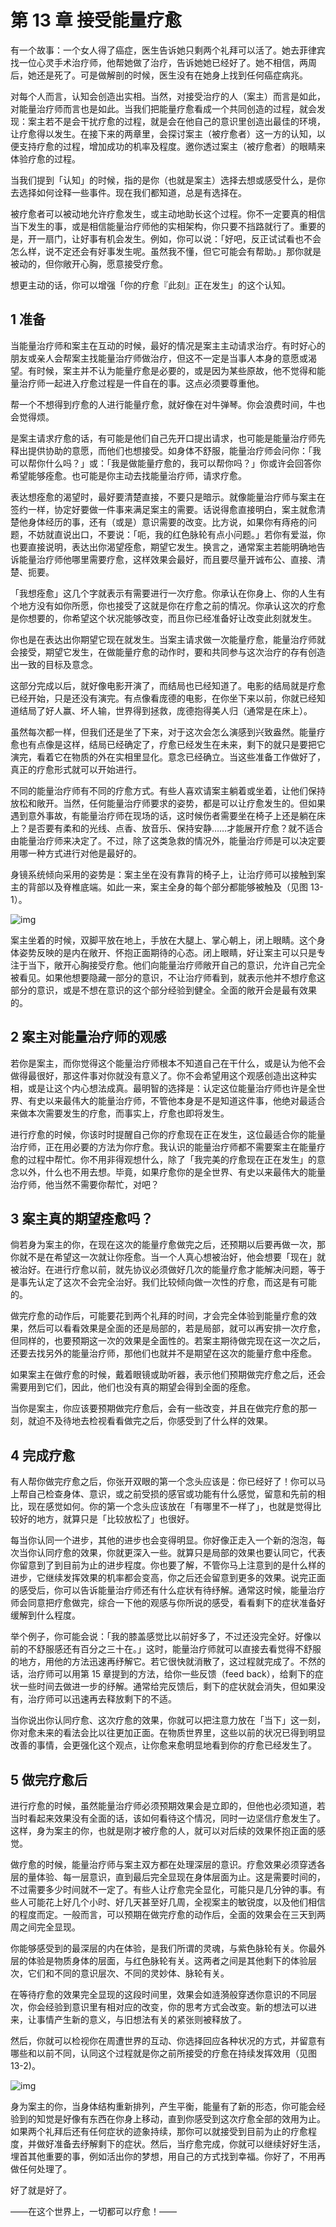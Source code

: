 # 第 13 章 接受能量疗愈

有一个故事：一个女人得了癌症，医生告诉她只剩两个礼拜可以活了。她去菲律宾找一位心灵手术治疗师，他帮她做了治疗，告诉她她已经好了。她不相信，两周后，她还是死了。可是做解剖的时候，医生没有在她身上找到任何癌症病兆。

对每个人而言，认知会创造出实相。当然，对接受治疗的人（案主）而言是如此，对能量治疗师而言也是如此。当我们把能量疗愈看成一个共同创造的过程，就会发现：案主若不是会干扰疗愈的过程，就是会在他自己的意识里创造出最佳的环境，让疗愈得以发生。在接下来的两章里，会探讨案主（被疗愈者）这一方的认知，以便支持疗愈的过程，增加成功的机率及程度。邀你透过案主（被疗愈者）的眼睛来体验疗愈的过程。

当我们提到「认知」的时候，指的是你（也就是案主）选择去想或感受什么，是你去选择如何诠释一些事件。现在我们都知道，总是有选择在。

被疗愈者可以被动地允许疗愈发生，或主动地助长这个过程。你不一定要真的相信当下发生的事，或是相信能量治疗师他的实相架构，你只要不挡路就行了。重要的是，开一扇门，让好事有机会发生。例如，你可以说：「好吧，反正试试看也不会怎么样，说不定还会有好事发生呢。虽然我不懂，但它可能会有帮助。」那你就是被动的，但你敞开心胸，愿意接受疗愈。

想更主动的话，你可以增强「你的疗愈『此刻』正在发生」的这个认知。

## 1 准备

当能量治疗师和案主在互动的时候，最好的情况是案主主动请求治疗。有时好心的朋友或亲人会帮案主找能量治疗师做治疗，但这不一定是当事人本身的意愿或渴望。有时候，案主并不认为能量疗愈是必要的，或是因为某些原故，他不觉得和能量治疗师一起进入疗愈过程是一件自在的事。这点必须要尊重他。

帮一个不想得到疗愈的人进行能量疗愈，就好像在对牛弹琴。你会浪费时间，牛也会觉得烦。

是案主请求疗愈的话，有可能是他们自己先开口提出请求，也可能是能量治疗师先释出提供协助的意愿，而他们也想接受。如身体不舒服，能量治疗师会问你：「我可以帮你什么吗？」或：「我是做能量疗愈的，我可以帮你吗？」你或许会回答你希望能够痊愈。也可能是你主动去找能量治疗师，请求疗愈。

表达想痊愈的渴望时，最好要清楚直接，不要只是暗示。就像能量治疗师与案主在签约一样，协定好要做一件事来满足案主的需要。话说得愈直接明白，案主就愈清楚他身体经历的事，还有（或是）意识需要的改变。比方说，如果你有痔疮的问题，不妨就直说出口，不要说：「呃，我的红色脉轮有点小问题。」若你有爱滋，你也要直接说明，表达出你渴望痊愈，期望它发生。换言之，通常案主若能明确地告诉能量治疗师他哪里需要疗愈，这样效果会最好，而且要尽量开诚布公、直接、清楚、扼要。

「我想痊愈」这几个字就表示有需要进行一次疗愈。你承认在你身上、你的人生有个地方没有如你所愿，你也接受了这就是你在疗愈之前的情况。你承认这次的疗愈是你想要的，你希望这个状况能够改变，而且你已经准备好让改变此刻就发生。

你也是在表达出你期望它现在就发生。当案主请求做一次能量疗愈，能量治疗师就会接受，期望它发生，在做能量疗愈的动作时，要和共同参与这次治疗的存有创造出一致的目标及意念。

这部分完成以后，就好像电影开演了，而结局也已经知道了。电影的结局就是疗愈已经开始，只是还没有演完。有点像看庞德的电影，在你坐下来以前，你就已经知道结局了好人赢、坏人输，世界得到拯救，庞德抱得美人归（通常是在床上）。

虽然每次都一样，但我们还是坐了下来，对于这次会怎么演感到兴致盎然。能量疗愈也有点像是这样，结局已经确定了，疗愈已经发生在未来，剩下的就只是要把它演完，看着它在物质的外在实相里显化。意念已经确立。当这些准备工作做好了，真正的疗愈形式就可以开始进行。

不同的能量治疗师有不同的疗愈方式。有些人喜欢请案主躺着或坐着，让他们保持放松和敞开。当然，任何能量治疗师要求的姿势，都是可以让疗愈发生的。但如果遇到意外事故，有能量治疗师在现场的话，这时候伤者需要坐在椅子上还是躺在床上？是否要有柔和的光线、点香、放音乐、保持安静……才能展开疗愈？就不适合由能量治疗师来决定了。不过，除了这类急救的情况外，能量治疗师是可以决定要用哪一种方式进行对他是最好的。

身镜系统倾向采用的姿势是：案主坐在没有靠背的椅子上，让治疗师可以接触到案主的背部以及脊椎底端。如此一来，案主全身的每个部分都能够被触及（见图 13-1）。

![img](13-1.png)

案主坐着的时候，双脚平放在地上，手放在大腿上、掌心朝上，闭上眼睛。这个身体姿势反映的是内在敞开、怀抱正面期待的心态。闭上眼睛，好让案主可以只是专注于当下，敞开心胸接受疗愈。他们向能量治疗师敞开自己的意识，允许自己完全被看见。如果他想要隐藏一部分的意识，不让治疗师看到，就表示他并不想疗愈这部分的意识，或是不想在意识的这个部分经验到健全。全面的敞开会是最有效果的。

## 2 案主对能量治疗师的观感

若你是案主，而你觉得这个能量治疗师根本不知道自己在干什么，或是认为他不会做得最很好，那这件事对你就没有意义了。你不会希望用这个观感创造出这种实相，或是让这个内心想法成真。最明智的选择是：认定这位能量治疗师也许是全世界、有史以来最伟大的能量治疗师，不管他本身是不是知道这件事，他绝对最适合来做本次需要发生的疗愈，而事实上，疗愈也即将发生。

进行疗愈的时候，你该时时提醒自己你的疗愈现在正在发生，这位最适合你的能量治疗师，正在用必要的方法为你疗愈。我认识的能量治疗师都不需要案主在能量疗愈的过程中帮忙。你不用非得观想什么，除了「我完美的疗愈现在正在发生」的意念以外，什么也不用去想。毕竟，如果疗愈你的是全世界、有史以来最伟大的能量治疗师，他当然不需要你帮忙，对吧？

## 3 案主真的期望痊愈吗？

倘若身为案主的你，在现在这次的能量疗愈做完之后，还预期以后要再做一次，那你就不是在希望这一次就让你痊愈。当一个人真心想被治好，他会想要「现在」就被治好。在进行疗愈以前，就先协议必须做好几次的能量疗愈才能解决问题，等于是事先认定了这次不会完全治好。我们比较倾向做一次性的疗愈，而这是有可能的。

做完疗愈的动作后，可能要花到两个礼拜的时间，才会完全体验到能量疗愈的效果，然后可以看看效果是全面的还是局部的，若是局部，就可以再安排一次疗愈，但同样的，也要预期这一次的效果是全面性的。若案主期待做完现在这一次之后，还要去找另外的能量治疗师，那他们也就并不是期望在这次的能量疗愈中痊愈。

如果案主在做疗愈的时候，戴着眼镜或助听器，表示他们预期做完疗愈之后，还会需要用到它们，因此，他们也没有真的期望会得到全面的痊愈。

当你是案主，你应该要预期做完疗愈后，会有一些改变，并且在做完疗愈的那一刻，就迫不及待地去检视看看做完之后，你感受到了什么样的效果。

## 4 完成疗愈

有人帮你做完疗愈之后，你张开双眼的第一个念头应该是：你已经好了！你可以马上帮自己检查身体、意识，或之前受损的感官或功能有什么感觉，留意和先前的相比，现在感觉如何。你的第一个念头应该放在「有哪里不一样了」，也就是觉得比较好的地方，就算只是「比较放松了」也很好。

每当你认同一个进步，其他的进步也会变得明显。你好像正走入一个新的泡泡，每次当你认同疗愈的效果，你就更深入一些。就算只是局部的效果也要认同它，代表你留意到了到目前为止的进步程度。你也要了解，不管你马上注意到的是什么样的进步，它继续发挥效果的机率都会变高，你之后还会留意到更多的效果。说完正面的感受后，你可以告诉能量治疗师还有什么症状有待纾解。通常这时候，能量治疗师会同意把疗愈做完，综合一下他的观感与你所说的感受，看看剩下的症状准备好缓解到什么程度。

举个例子，你可能会说：「我的膝盖感觉比以前好多了，不过还没完全好。好像以前的不舒服感还有百分之三十在。」这时，能量治疗师就可以直接去看觉得不舒服的地方，用他的方法迅速再纾解它。若它很快就消散了，这过程就完成了。不然的话，治疗师可以用第 15 章提到的方法，给你一些反馈（feed back），给剩下的症状一些时间去做进一步的纾解。通常给完反馈后，剩下的症状就会消失，但如果没有，治疗师可以迅速再去释放剩下的不适。

当你说出你认同疗愈、这次疗愈的效果，你就可以把注意力放在「当下」这一刻，你对愈未来的看法会比以往更加正面。在物质世界里，这些以前的状况已得到明显改善的事情，会更强化这个观点，让你愈来愈明显地看到你的疗愈已经发生了。

## 5 做完疗愈后

进行疗愈的时候，虽然能量治疗师必须预期效果会是立即的，但他也必须知道，若当时看起来效果没有全面的话，该如何看待这个情况，同时一边坚信疗愈发生了。这样，身为案主的你，也就是刚才被疗愈的人，就可以对后续的效果怀抱正面的感觉。

做疗愈的时候，能量治疗师与案主双方都在处理深层的意识。疗愈效果必须穿透各层的量体验、每一层意识，直到最后完全显现在身体层面为止。这是需要时间的，不过需要多少时间就不一定了。有些人让疗愈完全显化，可能只是几分钟的事。有些人可能花上好几个小时、好几天甚至好几周，全视案主的敏锐度，以及他们相信的程度而定。一般而言，可以预期在做完疗愈的动作后，全面的效果会在三天到两周之间完全显现。

你能够感受到的最深层的内在体验，是我们所谓的灵魂，与紫色脉轮有关。你最外层的体验是物质身体的层面，与红色脉轮有关。这两者之间是其他剩下的体验层次，它们和不同的意识层次、不同的灵妙体、脉轮有关。

在等待疗愈的效果完全显现的这段时间里，效果会如涟漪般穿透你意识的不同层次，你会经验到意识里有相对应的改变，你的思考方式会改变。新的想法可以进来，让事情产生新的意义，与旧想法有关的紧张则被释放了。

然后，你就可以检视你在周遭世界的互动、你选择回应各种状况的方式，并留意有哪些和以前不同，认同这个过程就是你之前所接受的疗愈在持续发挥效用（见图 13-2)。

![img](13-2.png)

身为案主的你，当身体结构重新排列，产生平衡，能量有了新的形态，你可能会经验到的知觉是好像有东西在你身上移动，直到你感受到这次疗愈全部的效用为止。如果两个礼拜后还有任何症状的迹象持续，那你可以就接受到目前为止的疗愈程度，并做好准备去纾解剩下的症状。然后，当疗愈完成，你就可以继续好好生活，埋首其他重要的事，例如活出你的梦想，用自己的方式找到幸福。你好了，不用再做任何处理了。

好了就是好了。

——在这个世界上，一切都可以疗愈！——
